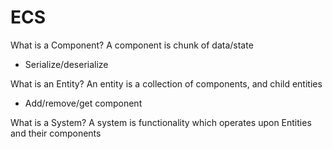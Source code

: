 # ECS

What is a Component? A component is chunk of data/state
* Serialize/deserialize

What is an Entity? An entity is a collection of components, and child entities
* Add/remove/get component

What is a System? A system is functionality which operates upon Entities and their components
